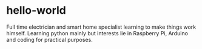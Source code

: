 # hello-world

Full time electrician and smart home specialist learning to make things work himself. Learning python mainly but interests lie in Raspberry Pi, Arduino and coding for practical purposes.
